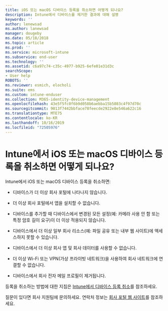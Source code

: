 ```yaml
---
title: iOS 또는 macOS 디바이스 등록을 취소하면 어떻게 되나요?
description: Intune에서 디바이스를 제거한 결과에 대해 설명
keywords: ''
author: lenewsad
ms.author: lanewsad
manager: dougeby
ms.date: 05/18/2018
ms.topic: article
ms.prod: ''
ms.service: microsoft-intune
ms.subservice: end-user
ms.technology: ''
ms.assetid: c6a97c74-c35c-4977-b925-6efe01e31d3c
searchScope:
- User help
ROBOTS: ''
ms.reviewer: esmich, elocholi
ms.suite: ems
ms.custom: intune-enduser
ms.collection: M365-identity-device-management
ms.openlocfilehash: 43e5f5fc0f6b9d058b6aebba15b5083c4f97d70c
ms.sourcegitcommit: 9013f7442bbface78feecde2922e8e546a622c16
ms.translationtype: MTE75
ms.contentlocale: ko-KR
ms.lasthandoff: 10/16/2019
ms.locfileid: "72505976"
---
```

# <a name="what-happens-if-you-unenroll-your-ios-or-macos-device-from-intune"></a>Intune에서 iOS 또는 macOS 디바이스 등록을 취소하면 어떻게 되나요?

Intune에서 iOS 또는 macOS 디바이스 등록을 취소하면:

- 디바이스가 더 이상 회사 포털에 나타나지 않습니다.

- 더 이상 회사 포털에서 앱을 설치할 수 없습니다.

- 디바이스를 추가할 때 디바이스에서 변경된 모든 설정(예: 카메라 사용 안 함 또는 특정 암호 길이 요구)이 더 이상 적용되지 않습니다.

- 디바이스에서 더 이상 일부 회사 리소스(예: 파일 공유 또는 내부 웹 사이트)에 액세스하지 못할 수 있습니다.

- 디바이스에서 더 이상 회사 앱 및 회사 데이터를 사용할 수 없습니다.

- 더 이상 Wi-Fi 또는 VPN(가상 프라이빗 네트워크)을 사용하여 회사 네트워크에 연결할 수 없습니다.

- 디바이스에서 회사 전자 메일 프로필이 제거됩니다.

등록을 취소하는 방법에 대한 지침은 [Intune에서 디바이스 등록 취소](unenroll-your-device-from-intune-ios.md)를 참조하세요.

질문이 있다면 회사 지원팀에 문의하세요. 연락처 정보는 [회사 포털 웹 사이트](https://go.microsoft.com/fwlink/?linkid=2010980)를 참조하세요.
